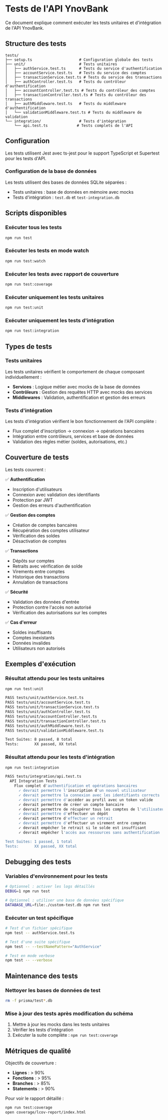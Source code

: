 # Tests de l'API YnovBank

Ce document explique comment exécuter les tests unitaires et d'intégration de l'API YnovBank.

## Structure des tests

```
tests/
├── setup.ts                     # Configuration globale des tests
├── unit/                        # Tests unitaires
│   ├── authService.test.ts      # Tests du service d'authentification
│   ├── accountService.test.ts   # Tests du service des comptes
│   ├── transactionService.test.ts # Tests du service des transactions
│   ├── authController.test.ts   # Tests du contrôleur d'authentification
│   ├── accountController.test.ts # Tests du contrôleur des comptes
│   ├── transactionController.test.ts # Tests du contrôleur des transactions
│   ├── authMiddleware.test.ts   # Tests du middleware d'authentification
│   └── validationMiddleware.test.ts # Tests du middleware de validation
└── integration/                 # Tests d'intégration
    └── api.test.ts             # Tests complets de l'API
```

## Configuration

Les tests utilisent Jest avec ts-jest pour le support TypeScript et Supertest pour les tests d'API.

### Configuration de la base de données

Les tests utilisent des bases de données SQLite séparées :
- Tests unitaires : base de données en mémoire avec mocks
- Tests d'intégration : `test.db` et `test-integration.db`

## Scripts disponibles

### Exécuter tous les tests
```bash
npm run test
```

### Exécuter les tests en mode watch
```bash
npm run test:watch
```

### Exécuter les tests avec rapport de couverture
```bash
npm run test:coverage
```

### Exécuter uniquement les tests unitaires
```bash
npm run test:unit
```

### Exécuter uniquement les tests d'intégration
```bash
npm run test:integration
```

## Types de tests

### Tests unitaires

Les tests unitaires vérifient le comportement de chaque composant individuellement :

- **Services** : Logique métier avec mocks de la base de données
- **Contrôleurs** : Gestion des requêtes HTTP avec mocks des services
- **Middlewares** : Validation, authentification et gestion des erreurs

### Tests d'intégration

Les tests d'intégration vérifient le bon fonctionnement de l'API complète :

- Flux complet d'inscription → connexion → opérations bancaires
- Intégration entre contrôleurs, services et base de données
- Validation des règles métier (soldes, autorisations, etc.)

## Couverture de tests

Les tests couvrent :

✅ **Authentification**
- Inscription d'utilisateurs
- Connexion avec validation des identifiants
- Protection par JWT
- Gestion des erreurs d'authentification

✅ **Gestion des comptes**
- Création de comptes bancaires
- Récupération des comptes utilisateur
- Vérification des soldes
- Désactivation de comptes

✅ **Transactions**
- Dépôts sur comptes
- Retraits avec vérification de solde
- Virements entre comptes
- Historique des transactions
- Annulation de transactions

✅ **Sécurité**
- Validation des données d'entrée
- Protection contre l'accès non autorisé
- Vérification des autorisations sur les comptes

✅ **Cas d'erreur**
- Soldes insuffisants
- Comptes inexistants
- Données invalides
- Utilisateurs non autorisés

## Exemples d'exécution

### Résultat attendu pour les tests unitaires
```bash
npm run test:unit

PASS tests/unit/authService.test.ts
PASS tests/unit/accountService.test.ts
PASS tests/unit/transactionService.test.ts
PASS tests/unit/authController.test.ts
PASS tests/unit/accountController.test.ts
PASS tests/unit/transactionController.test.ts
PASS tests/unit/authMiddleware.test.ts
PASS tests/unit/validationMiddleware.test.ts

Test Suites: 8 passed, 8 total
Tests:       XX passed, XX total
```

### Résultat attendu pour les tests d'intégration
```bash
npm run test:integration

PASS tests/integration/api.test.ts
  API Integration Tests
    Flux complet d'authentification et opérations bancaires
      ✓ devrait permettre l'inscription d'un nouvel utilisateur
      ✓ devrait permettre la connexion avec les identifiants corrects
      ✓ devrait permettre d'accéder au profil avec un token valide
      ✓ devrait permettre de créer un compte bancaire
      ✓ devrait permettre de récupérer tous les comptes de l'utilisateur
      ✓ devrait permettre d'effectuer un dépôt
      ✓ devrait permettre d'effectuer un retrait
      ✓ devrait permettre d'effectuer un virement entre comptes
      ✓ devrait empêcher le retrait si le solde est insuffisant
      ✓ devrait empêcher l'accès aux ressources sans authentification

Test Suites: 1 passed, 1 total
Tests:       XX passed, XX total
```

## Debugging des tests

### Variables d'environnement pour les tests
```bash
# Optionnel : activer les logs détaillés
DEBUG=1 npm run test

# Optionnel : utiliser une base de données spécifique
DATABASE_URL=file:./custom-test.db npm run test
```

### Exécuter un test spécifique
```bash
# Test d'un fichier spécifique
npm test -- authService.test.ts

# Test d'une suite spécifique
npm test -- --testNamePattern="AuthService"

# Test en mode verbose
npm test -- --verbose
```

## Maintenance des tests

### Nettoyer les bases de données de test
```bash
rm -f prisma/test*.db
```

### Mise à jour des tests après modification du schéma
1. Mettre à jour les mocks dans les tests unitaires
2. Vérifier les tests d'intégration
3. Exécuter la suite complète : `npm run test:coverage`

## Métriques de qualité

Objectifs de couverture :
- **Lignes** : > 90%
- **Fonctions** : > 95%
- **Branches** : > 85%
- **Statements** : > 90%

Pour voir le rapport détaillé :
```bash
npm run test:coverage
open coverage/lcov-report/index.html
```
